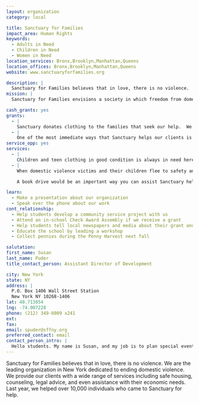 ```yaml
---
layout: organization
category: local

title: Sanctuary for Families
impact_area: Human Rights
keywords: 
  - Adults in Need
  - Children in Need
  - Women in Need
location_services: Bronx,Brooklyn,Manhattan,Queens
location_offices: Bronx,Brooklyn,Manhattan,Queens
website: www.sanctuaryforfamilies.org

description: |
  Sanctuary for Families believes that in love, there is no violence.  We are the leading organization in New York dedicated to ending domestic violence.  We provide our clients with a wide range of services including safe housing, counseling, legal advice, and even assistance with their economic needs.  Last year, we helped over 10,000 individuals who came to Sanctuary for help.
mission: |
  Sanctuary for Families envisions a society in which freedom from domestic violence is a basic human right. We are dedicated to the safety, healing, and self-sufficiency of battered women and their children.

cash_grants: yes
grants: 
  - |
    Sanctuary donates clothing to the families that seek our help.  We run a clothing boutique at our Manhattan Office where domestic violence survivors and their children can select from a range of new and gently used donations in a calming and empowering environment.  We provide clothing, accessories, and shoes for infants, school age children, teens, and adults.  Clothing is sorted by size and style and the concept is to make the experience as similar to going to a store as possible.  One outfit for a child on average can cost Sanctuary $25.00.   A grant in the amount of $1,000 can help provide a new outfit to 40 kids!
  - |
    One of the most immediate ways that Sanctuary helps our clients is through emergency food supplies.  Over the last year, emergency food needs of our clients became more urgent as the economy worsened and unemployment rates increased.  Overall, 300 families annually and over 50 families per month utilize our three food pantry locations, with a total of 1,200 visits annually, and Sanctuary spends thousands of dollars on this resource.  On average, one box of rice or pasta costs Sanctuary $2.00, and a cash grant of  $200 would provide us with 100 boxes of rice, which would help us put food on the table for many many needy families!
service_opp: yes
services: 
  - |
    Children and teen clothing in good condition is always in need here at Sanctuary.  We display the items for our clients in our onsite clothing boutique, and this helps our clients save a lot of money, and time.  By organizing a clothing drive of new and gently used items, you can help Sanctuary provide an important resource to the families that come to us seeking help.
  - |
    When domestic violence victims and their children flee to safety and enter shelter, they often have to leave everything behind.  Books are too heavy to bring, and are far too costly to replace right away.   For safety reasons, children have to change schools. All of this, combined with the trauma associated with domestic violence, often prevent children from developing a strong interest in reading and can have a negative effect on their performance in school.  

    A book drive would be an important way you can assist Sanctuary help the children, and families that we serve.  The books will be used throughout the children’s programs offered by Sanctuary for Families. The books would be utilized by staff and volunteers to encourage literacy and reading.   We also like to give our books away to moms and children to foster reading outside of the agency.  For older children, books are a tool to help explore their interests and provide them with a way to escape their daily stresses.

learn: 
  - Make a presentation about our organization
  - Speak over the phone about our work
cont_relationship: 
  - Help students develop a community service project with us
  - Attend an in-school Check Award Assembly if we receive a grant
  - Help students tell local newspapers and media about their grant and/or project with us
  - Educate the school by leading a workshop
  - Collect pennies during the Penny Harvest next fall

salutation: 
first_name: Susan
last_name: Puder
title_contact_person: Assistant Director of Development

city: New York
state: NY
address: |
  P.O. Box 1406 Wall Street Station  
  New York NY 10268-1406
lat: 40.713054
lng: -74.007228
phone: (212) 349-6009 x241
ext: 
fax: 
email: spuder@sffny.org
preferred_contact: email
contact_person_intro: |
  Hello students. My name is Susan, and my job is to plan special events for Sanctuary for Families, and work with individual donors who support our work.  I have worked at Sanctuary for over six years, and feel very passionate about our work and helping families in need living in New York.  The best part of my job is raising money and support for our clients who come to us for help. This is the first time Sanctuary has worked with Common Cents, and we look forward to partnering with you and making a difference together!
---
```

Sanctuary for Families believes that in love, there is no violence.  We are the leading organization in New York dedicated to ending domestic violence.  We provide our clients with a wide range of services including safe housing, counseling, legal advice, and even assistance with their economic needs.  Last year, we helped over 10,000 individuals who came to Sanctuary for help.